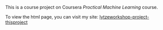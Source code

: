 This is a course project on Coursera _Proctical Machine Learning_ course.

To view the html page, you can visit my site: [lytzeworkshop-project-thisproject](http://lytzeworkshop.com/projects/predictive_modeling_on_human_activity_recognition/report.html)
